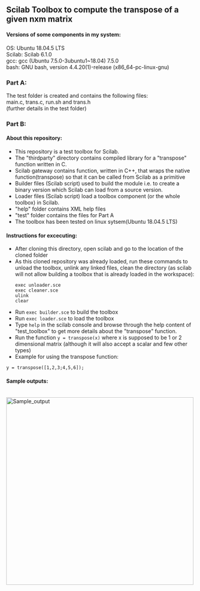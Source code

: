 ## Scilab Toolbox to compute the transpose of a given nxm matrix
#### Versions of some components in my system:

OS: Ubuntu 18.04.5 LTS<br>
Scilab: Scilab 6.1.0<br>
gcc: gcc (Ubuntu 7.5.0-3ubuntu1~18.04) 7.5.0<br>
bash: GNU bash, version 4.4.20(1)-release (x86_64-pc-linux-gnu)<br>

### Part A:

The test folder is created and contains the following files:<br>
main.c, trans.c, run.sh and trans.h<br>
(further details in the test folder)
<br>

### Part B:

#### About this repository:
- This repository is a test toolbox for Scilab.
- The "thirdparty" directory contains compiled library for a "transpose" function written in C.
- Scilab gateway contains function, written in C++, that wraps the native function(transpose) so that it can be called from Scilab as a primitive
- Builder files (Scilab script) used to build the module i.e. to create a binary version which Scilab can load from a source version.
- Loader files (Scilab script) load a toolbox component (or the whole toolbox) in Scilab.
- "help" folder contains XML help files
- "test" folder contains the files for Part A
- The toolbox has been tested on linux sytsem(Ubuntu 18.04.5 LTS)

#### Instructions for excecuting:
- After cloning this directory, open scilab and go to the location of the cloned folder
- As this cloned repository was already loaded, run these commands to unload the toolbox, unlink any linked files, clean the directory (as scilab will not allow building a toolbox that is already loaded in the workspace):
  ```
  exec unloader.sce
  exec cleaner.sce
  ulink
  clear
  ```
- Run `exec builder.sce` to build the toolbox
- Run `exec loader.sce` to load the toolbox
- Type `help` in the scilab console and browse through the help content of "test_toolbox" to get more details about the "transpose" function.
- Run the function `y = transpose(x)` where x is supposed to be 1 or 2 dimensional matrix (although it will also accept a scalar and few other types)
- Example for using the transpose function:
```
y = transpose([1,2,3;4,5,6]);
```


#### Sample outputs:
<br>
<a href="https://drive.google.com/uc?export=view&id=10WjMv6I2H5OGSIVNX4t9UdmhtkW_KQUE"><img src="https://drive.google.com/uc?export=view&id=10WjMv6I2H5OGSIVNX4t9UdmhtkW_KQUE" width="500" height="auto" title="Sample_output" />
